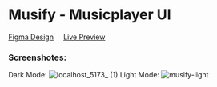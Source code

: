 # Musify - Musicplayer UI
[Figma Design](https://www.figma.com/design/m4afw7tLRX4AxsSsopzAi1/UI%2FUX-(Copy)-(Copy)?t=RxGFPcWn9lWzTSMV-1) &nbsp; &nbsp; [Live Preview](https://musify-musicplayer.vercel.app/)
### Screenshotes:
Dark Mode:
![localhost_5173_ (1)](https://github.com/arjuncvinod/Mulearn-UI-Dev-Task/assets/68469520/621936d6-4ab8-4a29-a3ac-03438e89fd40)
Light Mode: 
![musify-light](https://github.com/arjuncvinod/Mulearn-UI-Dev-Task/assets/68469520/e1a28c7e-fbfe-48f6-b615-cf7a0a53ec33)
